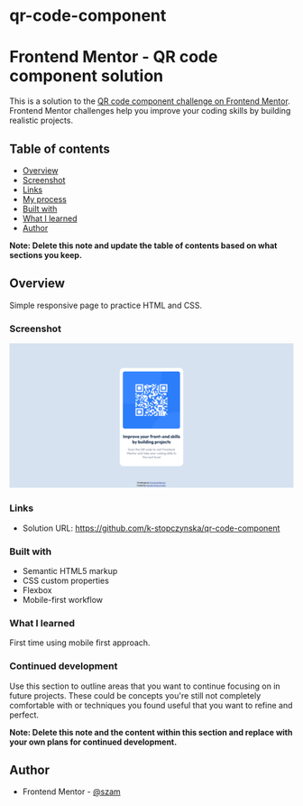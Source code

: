 # qr-code-component
# Frontend Mentor - QR code component solution

This is a solution to the [QR code component challenge on Frontend Mentor](https://www.frontendmentor.io/challenges/qr-code-component-iux_sIO_H). Frontend Mentor challenges help you improve your coding skills by building realistic projects. 

## Table of contents

  - [Overview](#overview)
  - [Screenshot](#screenshot)
  - [Links](#links)
  - [My process](#my-process)
  - [Built with](#built-with)
  - [What I learned](#what-i-learned)
  - [Author](#author)

**Note: Delete this note and update the table of contents based on what sections you keep.**

## Overview
Simple responsive page to practice HTML and CSS.

### Screenshot

![](./screenshot.png)


### Links

- Solution URL: https://github.com/k-stopczynska/qr-code-component


### Built with

- Semantic HTML5 markup
- CSS custom properties
- Flexbox
- Mobile-first workflow


### What I learned

First time using mobile first approach.


### Continued development

Use this section to outline areas that you want to continue focusing on in future projects. These could be concepts you're still not completely comfortable with or techniques you found useful that you want to refine and perfect.

**Note: Delete this note and the content within this section and replace with your own plans for continued development.**


## Author

- Frontend Mentor - [@szam](https://www.frontendmentor.io/profile/k-stopczynska)


